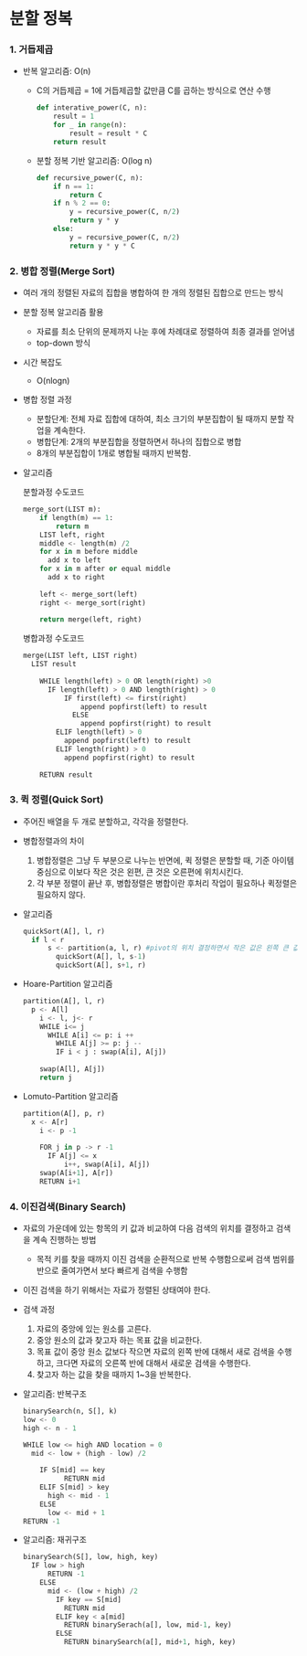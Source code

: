 # 분할 정복

### 1. 거듭제곱

- 반복 알고리즘: O(n)
  - C의 거듭제곱 = 1에 거듭제곱할 값만큼 C를 곱하는 방식으로 연산 수행

    ```python
    def interative_power(C, n):
        result = 1
        for _ in range(n):
            result = result * C
        return result
    ```

    

  - 분할 정복 기반 알고리즘: O(log n)

    ```python
    def recursive_power(C, n):
        if n == 1:
            return C
        if n % 2 == 0:
            y = recursive_power(C, n/2)
            return y * y
        else:
            y = recursive_power(C, n/2)
            return y * y * C
    ```

    

### 2. 병합 정렬(Merge Sort)

- 여러 개의 정렬된 자료의 집합을 병합하여 한 개의 정렬된 집합으로 만드는 방식

- 분할 정복 알고리즘 활용

  - 자료를 최소 단위의 문제까지 나눈 후에 차례대로 정렬하여 최종 결과를 얻어냄
  - top-down 방식

- 시간 복잡도

  - O(nlogn)

- 병합 정렬 과정

  - 분할단계: 전체 자료 집합에 대하여, 최소 크기의 부분집합이 될 때까지 분할 작업을 계속한다.
  - 병합단계: 2개의 부분집합을 정렬하면서 하나의 집합으로 병합
  - 8개의 부분집합이 1개로 병합될 때까지 반복함.

- 알고리즘

  분할과정 수도코드

  ```python
  merge_sort(LIST m):
      if length(m) == 1:
          return m
      LIST left, right
      middle <- length(m) /2
      for x in m before middle
      	add x to left
      for x in m after or equal middle
      	add x to right
      
      left <- merge_sort(left)
      right <- merge_sort(right)
      
      return merge(left, right)
  ```

  

  병합과정 수도코드

  ```python
  merge(LIST left, LIST right)
  	LIST result
      
      WHILE length(left) > 0 OR length(right) >0
      	IF length(left) > 0 AND length(right) > 0
          	IF first(left) <= first(right)
              	append popfirst(left) to result
              ELSE
              	append popfirst(right) to result
          ELIF length(left) > 0
          	append popfirst(left) to result
          ELIF length(right) > 0
          	append popfirst(right) to result
      
      RETURN result
  ```

  

### 3. 퀵 정렬(Quick Sort)

- 주어진 배열을 두 개로 분할하고, 각각을 정렬한다.

- 병합정렬과의 차이

  1. 병합정렬은 그냥 두 부분으로 나누는 반면에, 퀵 정렬은 분할할 때, 기준 아이템 중심으로 이보다 작은 것은 왼편, 큰 것은 오른편에 위치시킨다.
  2. 각 부분 정렬이 끝난 후, 병합정렬은 병합이란 후처리 작업이 필요하나 퀵정렬은 필요하지 않다.

- 알고리즘

  ```python
  quickSort(A[], l, r)
  	if l < r
      	s <- partition(a, l, r) #pivot의 위치 결정하면서 작은 값은 왼쪽 큰 값은 오른쪽으로 정렬해주는 기능을 함!
          quickSort(A[], l, s-1)
          quickSort(A[], s+1, r)
  ```

- Hoare-Partition 알고리즘

  ```python
  partition(A[], l, r)
  	p <- A[l]
      i <- l, j<- r
      WHILE i<= j
      	WHILE A[i] <= p: i ++
          WHILE A[j] >= p: j --
          IF i < j : swap(A[i], A[j])
      
      swap(A[l], A[j])
      return j
  ```

- Lomuto-Partition 알고리즘

  ```python
  partition(A[], p, r)
  	x <- A[r]
      i <- p -1
      
      FOR j in p -> r -1
      	IF A[j] <= x
          	i++, swap(A[i], A[j])
      swap(A[i+1], A[r])
      RETURN i+1
  ```

  

### 4. 이진검색(Binary Search)

- 자료의 가운데에 있는 항목의 키 값과 비교하여 다음 검색의 위치를 결정하고 검색을 계속 진행하는 방법
  - 목적 키를 찾을 때까지 이진 검색을 순환적으로 반복 수행함으로써 검색 범위를 반으로 줄여가면서 보다 빠르게 검색을 수행함
- 이진 검색을 하기 위해서는 자료가 정렬된 상태여야 한다.

- 검색 과정
  1. 자료의 중앙에 있는 원소를 고른다.
  2. 중앙 원소의 값과 찾고자 하는 목표 값을 비교한다.
  3. 목표 값이 중앙 원소 값보다 작으면 자료의 왼쪽 반에 대해서 새로 검색을 수행하고, 크다면 자료의 오른쪽 반에 대해서 새로운 검색을 수행한다.
  4. 찾고자 하는 값을 찾을 때까지 1~3을 반복한다.

- 알고리즘: 반복구조

  ```python
  binarySearch(n, S[], k)
  low <- 0
  high <- n - 1
  
  WHILE low <= high AND location = 0
  	mid <- low + (high - low) /2
      
      IF S[mid] == key
     		RETURN mid
      ELIF S[mid] > key
      	high <- mid - 1
      ELSE
      	low <- mid + 1
  RETURN -1
  ```

- 알고리즘: 재귀구조

  ```python
  binarySearch(S[], low, high, key)
  	IF low > high
      	RETURN -1
      ELSE
      	mid <- (low + high) /2
          IF key == S[mid]
          	RETURN mid
          ELIF key < a[mid]
          	RETURN binarySerach(a[], low, mid-1, key)
          ELSE
          	RETURN binarySearch(a[], mid+1, high, key)
  ```

  